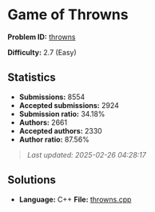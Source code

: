 # Game of Throwns

**Problem ID:** [throwns](https://open.kattis.com/problems/throwns)

**Difficulty:** 2.7 (Easy)

## Statistics

- **Submissions:** 8554
- **Accepted submissions:** 2924
- **Submission ratio:** 34.18%
- **Authors:** 2661
- **Accepted authors:** 2330
- **Author ratio:** 87.56%

> *Last updated: 2025-02-26 04:28:17*

## Solutions

- **Language:** C++
  **File:** [throwns.cpp](./throwns.cpp)
